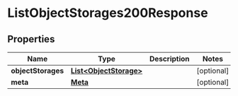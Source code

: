

# ListObjectStorages200Response


## Properties

| Name | Type | Description | Notes |
|------------ | ------------- | ------------- | -------------|
|**objectStorages** | [**List&lt;ObjectStorage&gt;**](ObjectStorage.md) |  |  [optional] |
|**meta** | [**Meta**](Meta.md) |  |  [optional] |



